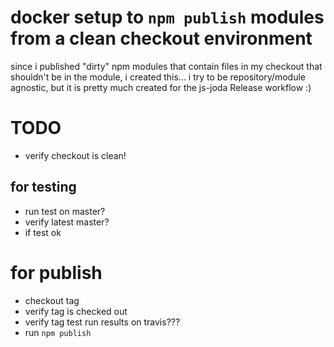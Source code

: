 # docker setup to `npm publish` modules from a clean checkout environment

since i published "dirty" npm modules that contain files in my checkout that shouldn't be in the module,
i created this... i try to be repository/module agnostic, but it is pretty much created for the js-joda
Release workflow :)

# TODO

- verify checkout is clean!

## for testing
- run test on master?
- verify latest master?
- if test ok

# for publish
- checkout tag
- verify tag is checked out
- verify tag test run results on travis???
- run `npm publish`

